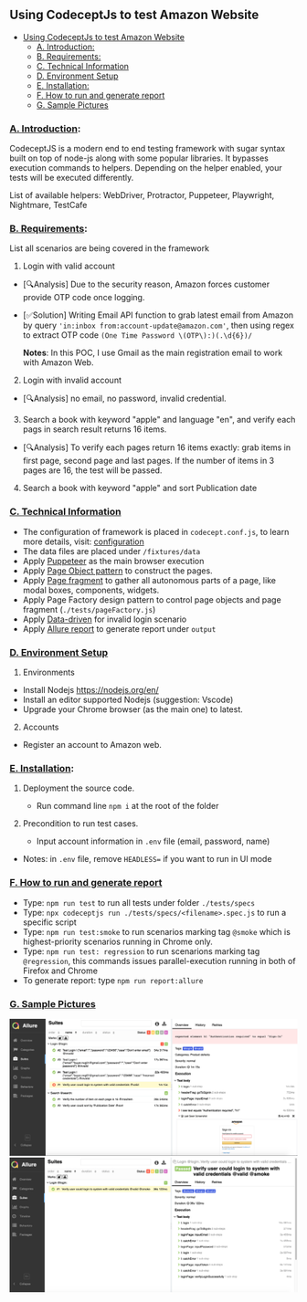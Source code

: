 ## Using CodeceptJs to test Amazon Website

- [Using CodeceptJs to test Amazon Website](#using-codeceptjs-to-test-amazon-website)
  - [A. Introduction:](#a-introduction)
  - [B. Requirements:](#b-requirements)
  - [C. Technical Information](#c-technical-information)
  - [D. Environment Setup](#d-environment-setup)
  - [E. Installation:](#e-installation)
  - [F. How to run and generate report](#f-how-to-run-and-generate-report)
  - [G. Sample Pictures](#g-sample-pictures)


### [A. Introduction](#a-introduction): 
CodeceptJS is a modern end to end testing framework with sugar syntax built on top of node-js along with some popular libraries. It bypasses execution commands to helpers. Depending on the helper enabled, your tests will be executed differently.

List of available helpers: WebDriver, Protractor, Puppeteer, Playwright, Nightmare, TestCafe

### [B. Requirements](#b-requirements):

List all scenarios are being covered in the framework

1. Login with valid account

- [:mag:Analysis]  Due to the security reason, Amazon forces customer provide OTP code once logging.

- [:white_check_mark:Solution] Writing Email API function to grab latest email from Amazon by query `'in:inbox from:account-update@amazon.com'`, then using regex to extract OTP code `(One Time Password \(OTP\):)(.\d{6})/`
  
  **Notes**: In this POC, I use Gmail as the main registration email to work with Amazon Web.

2. Login with invalid account

- [:mag:Analysis] no email, no password, invalid credential.
  
3. Search a book with keyword "apple" and language "en", and verify each pags in search result returns 16 items.

- [:mag:Analysis] To verify each pages return 16 items exactly: grab items in first page, second page and last pages. If the number of items in 3 pages are 16, the test will be passed.


4. Search a book with keyword "apple" and sort Publication date


### [C. Technical Information](#c-technical-information)
- The configuration of framework is placed in `codecept.conf.js`, to learn more details, visit: [configuration](https://codecept.io/configuration/)
- The data files are placed under `/fixtures/data`
- Apply [Puppeteer](https://codecept.io/helpers/Puppeteer/#puppeteer) as the main browser execution
- Apply [Page Object pattern](https://codecept.io/pageobjects/#pageobject) to construct the pages.
- Apply [Page fragment](https://codecept.io/pageobjects/#page-fragments) to gather all autonomous parts of a page, like modal boxes, components, widgets.
- Apply Page Factory design pattern to control page objects and page fragment (`./tests/pageFactory.js`)
- Apply [Data-driven](https://codecept.io/advanced/#data-driven-tests) for invalid login scenario
- Apply [Allure report](https://codecept.io/reports/#allure) to generate report under `output`
  

### [D. Environment Setup](#d-setup)

1. Environments

- Install Nodejs https://nodejs.org/en/
- Install an editor supported Nodejs (suggestion: Vscode)
- Upgrade your Chrome browser (as the main one) to latest.

2. Accounts

- Register an account to Amazon web.


### [E. Installation](#e-installation):

1. Deployment the source code.
   - Run command line `npm i` at the root of the folder

2. Precondition to run test cases.
   - Input account information in `.env` file (email, password, name)

* Notes: in `.env` file, remove `HEADLESS=` if you want to run in UI mode

### [F. How to run and generate report](#f-how-to-run-and-generate-report)
- Type:  `npm run test` to run all tests under folder `./tests/specs`
- Type:  `npx codeceptjs run ./tests/specs/<filename>.spec.js` to run a specific script
- Type:  `npm run test:smoke` to run scenarios marking tag `@smoke` which is highest-priority scenarios running in Chrome only.
- Type:  `npm run test: regression` to run scenarions marking tag `@regression`, this commands issues parallel-execution running in both of Firefox and Chrome
- To generate report: type `npm run report:allure`

### [G. Sample Pictures](#g-sample-pictures)
![Allure_error](Assets/allure_error.png)
![Allure_success](Assets/allure_success.png)


